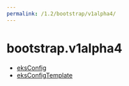 ```yaml
---
permalink: /1.2/bootstrap/v1alpha4/
---
```


# bootstrap.v1alpha4



* [eksConfig](eksConfig.md)
* [eksConfigTemplate](eksConfigTemplate.md)